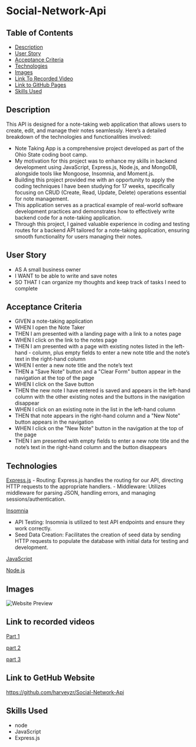# Social-Network-Api

## Table of Contents

 - [Description](#description)
 - [User Story](#user-story)
 - [Acceptance Criteria](#acceptance-criteria)
 - [Technologies](#technologies)
 - [Images](#images)
 - [Link To Recorded Video](#link-to-recorded-videos)
 - [Link to GitHub Pages ](#link-to-gethub-website)
 - [Skills Used](#skills-used)

 ## Description
This API is designed for a note-taking web application that allows users to create, edit, and manage their notes seamlessly. Here’s a detailed breakdown of the technologies and functionalities involved:

- Note Taking App is a comprehensive project developed as part of the Ohio State coding boot camp.
- My motivation for this project was to enhance my skills in backend development using JavaScript, Express.js, Node.js, and MongoDB, alongside tools like Mongoose, Insomnia, and Moment.js.
- Building this project provided me with an opportunity to apply the coding techniques I have been studying for 17 weeks, specifically focusing on CRUD (Create, Read, Update, Delete) operations essential for note management.
- This application serves as a practical example of real-world software development practices and demonstrates how to effectively write backend code for a note-taking application.
- Through this project, I gained valuable experience in coding and testing routes for a backend API tailored for a note-taking application, ensuring smooth functionality for users managing their notes.

 ## User Story
- AS A small business owner
- I WANT to be able to write and save notes
- SO THAT I can organize my thoughts and keep track of tasks I need to complete

 ## Acceptance Criteria
- GIVEN a note-taking application
- WHEN I open the Note Taker
- THEN I am presented with a landing page with a link to a notes page
- WHEN I click on the link to the notes page
- THEN I am presented with a page with existing notes listed in the left-hand -    column, plus empty fields to enter a new note title and the note’s text in the right-hand column
- WHEN I enter a new note title and the note’s text
- THEN a "Save Note" button and a "Clear Form" button appear in the navigation at  the top of the page
- WHEN I click on the Save button
- THEN the new note I have entered is saved and appears in the left-hand column  with the other existing notes and the buttons in the navigation disappear
- WHEN I click on an existing note in the list in the left-hand column
- THEN that note appears in the right-hand column and a "New Note" button appears in the navigation
- WHEN I click on the "New Note" button in the navigation at the top of the page
- THEN I am presented with empty fields to enter a new note title and the note’s text in the right-hand column and the button disappears

## Technologies 
[Express.js](https://expressjs.com/)
    - Routing: Express.js handles the routing for our API, directing HTTP requests to the appropriate handlers.
    - Middleware: Utilizes middleware for parsing JSON, handling errors, and managing sessions/authentication.

[Insomnia](https://insomnia.rest/)
   - API Testing: Insomnia is utilized to test API endpoints and ensure they work correctly.
   - Seed Data Creation: Facilitates the creation of seed data by sending HTTP requests to populate the database with initial data for testing and development.

[JavaScript](https://developer.mozilla.org/en-US/docs/Web/JavaScript)

[Node.js](https://nodejs.org/en/)


 ## Images
![Website Preview](public/assets/img/Social%20Api.gif)
 
 ## Link to recorded videos
[Part 1](https://www.loom.com/share/2e998435c90441caa3a8c48f17949711?sid=b954204d-4c99-432e-8574-9de211fc47ec)

[part 2](https://www.loom.com/share/f2376b3e73124e8baabbb3b1a77c5f22?sid=89a4ba28-b8af-4251-b7c6-2c34c388e111)

[part 3](https://www.loom.com/share/e36b8c752b8d432bbb326d71ccd6ac0c?sid=7ee6191d-4366-48b0-91d4-35eacdb74600)
 
## Link to GetHub Website
https://github.com/harveyzr/Social-Network-Api


 ## Skills Used
- node 
- JavaScript
- Express.js
